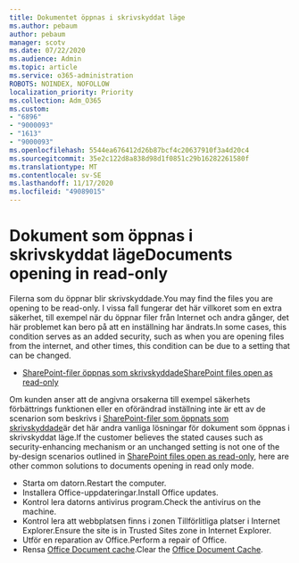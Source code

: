 ```yaml
---
title: Dokumentet öppnas i skrivskyddat läge
ms.author: pebaum
author: pebaum
manager: scotv
ms.date: 07/22/2020
ms.audience: Admin
ms.topic: article
ms.service: o365-administration
ROBOTS: NOINDEX, NOFOLLOW
localization_priority: Priority
ms.collection: Adm_O365
ms.custom:
- "6896"
- "9000093"
- "1613"
- "9000093"
ms.openlocfilehash: 5544ea676412d26b87bcf4c20637910f3a4d20c4
ms.sourcegitcommit: 35e2c122d8a838d98d1f0851c29b16282261580f
ms.translationtype: MT
ms.contentlocale: sv-SE
ms.lasthandoff: 11/17/2020
ms.locfileid: "49089015"
---
```

# <a name="documents-opening-in-read-only"></a><span data-ttu-id="d9e67-102">Dokument som öppnas i skrivskyddat läge</span><span class="sxs-lookup"><span data-stu-id="d9e67-102">Documents opening in read-only</span></span>

<span data-ttu-id="d9e67-103">Filerna som du öppnar blir skrivskyddade.</span><span class="sxs-lookup"><span data-stu-id="d9e67-103">You may find the files you are opening to be read-only.</span></span> <span data-ttu-id="d9e67-104">I vissa fall fungerar det här villkoret som en extra säkerhet, till exempel när du öppnar filer från Internet och andra gånger, det här problemet kan bero på att en inställning har ändrats.</span><span class="sxs-lookup"><span data-stu-id="d9e67-104">In some cases, this condition serves as an added security, such as when you are opening files from the internet, and other times, this condition can be due to a setting that can be changed.</span></span>

- [<span data-ttu-id="d9e67-105">SharePoint-filer öppnas som skrivskyddade</span><span class="sxs-lookup"><span data-stu-id="d9e67-105">SharePoint files open as read-only</span></span>](https://docs.microsoft.com/sharepoint/troubleshoot/lists-and-libraries/files-open-as-read-only-and-cannot-check-in-or-out)

<span data-ttu-id="d9e67-106">Om kunden anser att de angivna orsakerna till exempel säkerhets förbättrings funktionen eller en oförändrad inställning inte är ett av de scenarion som beskrivs i [SharePoint-filer som öppnats som skrivskyddade](https://docs.microsoft.com/sharepoint/troubleshoot/lists-and-libraries/files-open-as-read-only-and-cannot-check-in-or-out)är det här andra vanliga lösningar för dokument som öppnas i skrivskyddat läge.</span><span class="sxs-lookup"><span data-stu-id="d9e67-106">If the customer believes the stated causes such as security-enhancing mechanism or an unchanged setting is not one of the by-design scenarios outlined in [SharePoint files open as read-only](https://docs.microsoft.com/sharepoint/troubleshoot/lists-and-libraries/files-open-as-read-only-and-cannot-check-in-or-out), here are other common solutions to documents opening in read only mode.</span></span>

- <span data-ttu-id="d9e67-107">Starta om datorn.</span><span class="sxs-lookup"><span data-stu-id="d9e67-107">Restart the computer.</span></span>
- <span data-ttu-id="d9e67-108">Installera Office-uppdateringar.</span><span class="sxs-lookup"><span data-stu-id="d9e67-108">Install Office updates.</span></span>
- <span data-ttu-id="d9e67-109">Kontrol lera datorns antivirus program.</span><span class="sxs-lookup"><span data-stu-id="d9e67-109">Check the antivirus on the machine.</span></span>
- <span data-ttu-id="d9e67-110">Kontrol lera att webbplatsen finns i zonen Tillförlitliga platser i Internet Explorer.</span><span class="sxs-lookup"><span data-stu-id="d9e67-110">Ensure the site is in Trusted Sites zone in Internet Explorer.</span></span>
- <span data-ttu-id="d9e67-111">Utför en reparation av Office.</span><span class="sxs-lookup"><span data-stu-id="d9e67-111">Perform a repair of Office.</span></span>
- <span data-ttu-id="d9e67-112">Rensa [Office Document cache](https://support.microsoft.com/office/delete-your-office-document-cache-b1d3765e-d71b-4bb8-99ca-acd22c42995d?ui=en-us&rs=en-us&ad=us).</span><span class="sxs-lookup"><span data-stu-id="d9e67-112">Clear the [Office Document Cache](https://support.microsoft.com/office/delete-your-office-document-cache-b1d3765e-d71b-4bb8-99ca-acd22c42995d?ui=en-us&rs=en-us&ad=us).</span></span>

